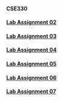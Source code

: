 #### CSE330


#### <a href="https://github.com/FaisalAhmed21/CSE330-Numerical-Methods/blob/main/Assignment02.ipynb">Lab Assignment 02</a>

#### <a href="https://github.com/FaisalAhmed21/CSE330/blob/main/FaisalAhmed_09_Assignment03.ipynb">Lab Assignment 03</a>

#### <a href="https://github.com/FaisalAhmed21/CSE330/blob/main/FaisalAhmed_09_Assignment04.ipynb">Lab Assignment 04</a>

#### <a href="https://github.com/FaisalAhmed21/CSE330/blob/main/FaisalAhmed_09_Assignment05.ipynb">Lab Assignment 05</a>

#### <a href="https://github.com/FaisalAhmed21/CSE330/blob/main/FaisalAhmed_09_Assignment06.ipynb">Lab Assignment 06</a>

#### <a href="https://github.com/FaisalAhmed21/CSE330/blob/main/FaisalAhmed_09_Assignment07.ipynb">Lab Assignment 07</a>



